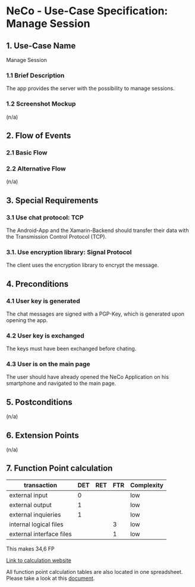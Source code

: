 # NeCo - Use-Case Specification: Manage Session

## 1. Use-Case Name
Manage Session

### 1.1 Brief Description
The app provides the server with the possibility to manage sessions.

### 1.2 Screenshot Mockup
(n/a)
## 2. Flow of Events

### 2.1 Basic Flow

<!--![basic flow] -->


### 2.2 Alternative Flow
(n/a)


## 3. Special Requirements
### 3.1 Use chat protocol: TCP
The Android-App and the Xamarin-Backend should transfer their data with the Transmission Control Protocol (TCP). 

### 3.1. Use encryption library: Signal Protocol
The client uses the encryption library to encrypt the message.


## 4. Preconditions

### 4.1 User key is generated
The chat messages are signed with a PGP-Key, which is generated upon opening the app.

### 4.2 User key is exchanged
The keys must have been exchanged before chating.

### 4.3 User is on the main page
The user should have already opened the NeCo Application on his smartphone and navigated to the main page.


## 5. Postconditions
(n/a)


## 6. Extension Points
(n/a)

## 7. Function Point calculation
|transaction|DET|RET|FTR|Complexity|
|---|---|---|---|---|
|external input|0|||low|
|external output|1|||low|
|external inquieries|1|||low|
|internal logical files|||3|low|
|external interface files|||1|low|

This makes 34,6 FP

[Link to calculation website][fp calculation]

All function point calculation tables are also located in one spreadsheet. Please take a look at this [document][fpc spreadsheet].


<!-- Link definitions: -->
[fpc spreadsheet]:<https://github.com/Haus4/NeCo/raw/develop/docs/sem_2/time_estimation_uc.xlsx> "Function point calculation spreadsheet"

[fp calculation]: <http://groups.umd.umich.edu/cis/course.des/cis525/js/f00/harvey/FP_Calc.html#FPCalc> "FP calculation"

[basic flow]: <link> "Manage Session Basic Flow"

